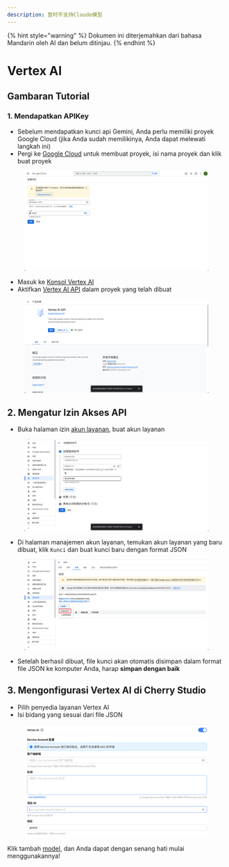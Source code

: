 ```yaml
---
description: 暂时不支持Claude模型
---
```


{% hint style="warning" %}
Dokumen ini diterjemahkan dari bahasa Mandarin oleh AI dan belum ditinjau.
{% endhint %}

# Vertex AI

## Gambaran Tutorial

### 1. Mendapatkan APIKey

*   Sebelum mendapatkan kunci api Gemini, Anda perlu memiliki proyek Google Cloud (jika Anda sudah memilikinya, Anda dapat melewati langkah ini)
*   Pergi ke [Google Cloud](https://console.cloud.google.com/projectcreate) untuk membuat proyek, isi nama proyek dan klik buat proyek

<figure><img src="../../.gitbook/assets/image (1).png" alt=""><figcaption></figcaption></figure>

*   Masuk ke [Konsol Vertex AI](https://console.cloud.google.com/vertex-ai)
*   Aktifkan [Vertex AI API](ttps://console.cloud.google.com/apis/library/aiplatform.googleapis.com?inv=1\&invt=Ab0iBA) dalam proyek yang telah dibuat

<figure><img src="../../.gitbook/assets/image (78).png" alt=""><figcaption></figcaption></figure>

## 2. Mengatur Izin Akses API

*   Buka halaman izin [akun layanan](https://console.cloud.google.com/iam-admin/serviceaccounts), buat akun layanan

<figure><img src="../../.gitbook/assets/image (79).png" alt=""><figcaption></figcaption></figure>

*   Di halaman manajemen akun layanan, temukan akun layanan yang baru dibuat, klik `Kunci` dan buat kunci baru dengan format JSON

<figure><img src="../../.gitbook/assets/image (80).png" alt=""><figcaption></figcaption></figure>

*   Setelah berhasil dibuat, file kunci akan otomatis disimpan dalam format file JSON ke komputer Anda, harap **simpan dengan baik**

## 3. Mengonfigurasi Vertex AI di Cherry Studio

*   Pilih penyedia layanan Vertex AI
*   Isi bidang yang sesuai dari file JSON

<figure><img src="../../.gitbook/assets/image (81).png" alt=""><figcaption></figcaption></figure>

Klik tambah [model](https://console.cloud.google.com/vertex-ai/model-garden), dan Anda dapat dengan senang hati mulai menggunakannya!